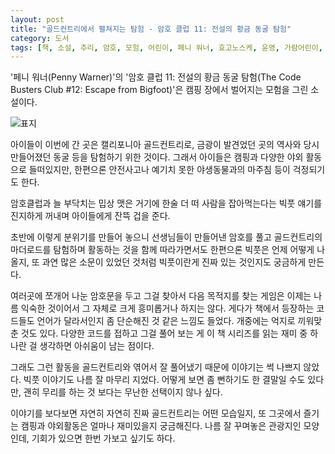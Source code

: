 ```yaml
---
layout: post
title: "골드컨트리에서 펼쳐지는 탐험 - 암호 클럽 11: 전설의 황금 동굴 탐험"
category: 도서
tags: [책, 소설, 추리, 암호, 모험, 어린이, 페니 워너, 효고노스케, 윤영, 가람어린이, 서평]
---
```


'페니 워너(Penny Warner)'의
'암호 클럽 11: 전설의 황금 동굴 탐험(The Code Busters Club #12: Escape from Bigfoot)'은
캠핑 장에서 벌어지는 모험을 그린 소설이다.

![표지](https://lh3.googleusercontent.com/HdRw0nvPFUK9NS1vO3J9ABZcN5nd7a4rrtgdJYFZ86zXhdcC9qlfBB7aLQ0QCd18g9M6kzr9P7LH4A=s480)

아이들이 이번에 간 곳은 캘리포니아 골드컨트리로,
금광이 발견었던 곳의 역사와 당시 만들어졌던 동굴 등을 탐험하기 위한 것이다.
그래서 아이들은 캠핑과 다양한 야외 활동으로 들떠있지만,
한편으론 안전사고나 예기치 못한 야생동물과의 마주침 등이 걱정되기도 한다.

암호클럽과 늘 부닥치는 밉상 맷은
거기에 한술 더 떠 사람을 잡아먹는다는 빅풋 얘기를 진지하게 꺼내며
아이들에게 잔뜩 겁을 준다.

초반에 이렇게 분위기를 만들어 놓으니
선생님들이 만들어낸 암호를 풀고
골드컨트리의 마더로드를 탐험하며 활동하는 것을 함께 따라가면서도
한편으론 빅풋은 언제 어떻게 나올지,
또 과연 많은 소문이 있었던 것처럼 빅풋이란게 진짜 있는 것인지도 궁금하게 만든다.

여러곳에 쪼개어 나눈 암호문을 두고
그걸 찾아서 다음 목적지를 찾는 게임은
이제는 나름 익숙한 것이어서
그 자체로 크게 흥미롭거나 하지는 않다.
게다가 책에서 등장하는 코드들도
언어가 달라서인지 좀 단순해진 것 같은 느낌도 들었다.
개중에는 억지로 끼워맞춘 것도 있다.
다양한 코드를 접하고 그걸 풀어 보는 게 이 책 시리즈를 읽는 재미 중 하나란 걸 생각하면
아쉬움이 남는 점이다.

그래도 그런 활동을 골드컨트리와 엮어서 잘 풀어냈기 때문에 이야기는 썩 나쁘지 않았다.
빅풋 이야기도 나름 잘 마무리 지었다.
어떻게 보면 좀 뻔하기도 한 결말일 수도 있다만,
괜히 무리를 하는 것 보다는 무난한 선택이지 않나 싶다.

이야기를 보다보면 자연히 자연히 진짜 골드컨트리는 어떤 모습일지,
또 그곳에서 즐기는 캠핑과 야외활동은 얼마나 재미있을지 궁금해진다.
나름 잘 꾸며놓은 관광지인 모양인데,
기회가 있으면 한번 가보고 싶기도 하다.
